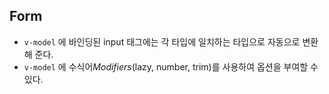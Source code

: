 ## Form

- `v-model` 에 바인딩된 input 태그에는 각 타입에 일치하는 타입으로 자동으로 변환해 준다.
- `v-model` 에 수식어*Modifiers*(lazy, number, trim)를 사용하여 옵션을 부여할 수 있다.
